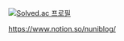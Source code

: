 [![Solved.ac 프로필](http://mazassumnida.wtf/api/v2/generate_badge?boj=rumaroo)](https://solved.ac/rumaroo)


https://www.notion.so/nuniblog/
